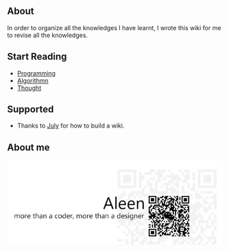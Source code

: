 ## About

In order to organize all the knowledges I have learnt, I wrote this wiki for me to revise all the knowledges.

## Start Reading
 * [Programming](./Programming/Programming%20Menu.md)
 * [Algorithmn](./Thought/Algorithmn%20Menu.md)
 * [Thought](./Thought/Thought%20Menu.md)

## Supported
 * Thanks to [July](https://www.github.com/julycoding) for how to build a wiki.
 
## About me
<a href="http://aleen42.github.io/" target="_blank" ><img src="./pic/tail.gif"></a>
